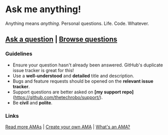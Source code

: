 # Ask me anything!



Anything means *anything*. Personal questions. Life. Code. Whatever.


## [Ask a question](https://github.com/TheTechRobo/ama/issues/new/choose) | [Browse questions](https://github.com/TheTechRobo/ama/issues)


### Guidelines

- Ensure your question hasn't already been answered. GitHub's duplicate issue tracker is great for this!
- Use a **well-understood** and **detailed** title and description.
- Bugs and feature requests should be opened on the **relevant issue tracker**.
- Support questions are better asked on **[my support repo]**(https://github.com/thetechrobo/support/).
- Be **civil** and **polite**.

### Links

[Read more AMAs](https://github.com/sindresorhus/amas) | [Create your own AMA](https://github.com/sindresorhus/amas/blob/master/create-ama.md) | [What's an AMA?](https://en.wikipedia.org/wiki//r/IAmA)
